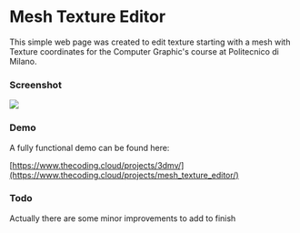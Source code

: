 # Mesh Texture Editor

This simple web page was created to edit texture starting with a mesh with Texture coordinates for the Computer Graphic's course at Politecnico di Milano.



### Screenshot

![](https://i.imgur.com/zzCKuJ6.png)


### Demo

A fully functional demo can be found here:

[https://www.thecoding.cloud/projects/3dmv/](https://www.thecoding.cloud/projects/mesh_texture_editor/)


### Todo

Actually there are some minor improvements to add to finish 
